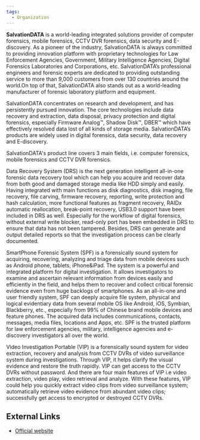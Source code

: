 ```yaml
---
tags:
  - Organization
---
```

**SalvationDATA** is a world-leading integrated solutions provider of computer
forensics, mobile forensics, CCTV DVR forensics, data security and E-discovery.
As a pioneer of the industry, SalvationDATA is always committed to providing
innovation platform with proprietary technologies for Law Enforcement Agencies,
Government, Military Intelligence Agencies, Digital Forensics Laboratories and
Corporations, etc.  SalvationDATA’s professional engineers and forensic experts
are dedicated to providing outstanding service to more than 9,000 customers
from over 130 countries around the world.On top of that, SalvationDATA also
stands out as a world-leading manufacturer of forensic laboratory platform and
equipment.

SalvationDATA concentrates on research and development, and has persistently
pursued innovation. The core technologies include data recovery and extraction,
data disposal, privacy protection and digital forensics, especially Firmware
Analog™, Shadow Disk™, DBER™ which have effectively resolved data lost of all
kinds of storage media. SalvationDATA’s products are widely used in digital
forensics, data security, data recovery and E-discovery.

SalvationDATA's product line covers 3 main fields, i.e. computer forensics,
mobile forensics and CCTV DVR forensics.

Data Recovery System (DRS) is the next generation intelligent all-in-one
forensic data recovery tool which can help you acquire and recover data from
both good and damaged storage media like HDD simply and easily. Having
integrated with main functions as disk diagnostics, disk imaging, file
recovery, file carving, firmware recovery, reporting, write protection and hash
calculation, more functional features as fragment recovery, RAIDx automatic
reallocation, break-point recovery, USB3.0 support have been included in DRS as
well. Especially for the workflow of digital forensics, without external write
blocker, read-only port has been embedded in DRS to ensure that data has not
been tampered. Besides, DRS can generate and output detailed reports so that
the investigation process can be clearly documented.

SmartPhone Forensic System (SPF) is a forensically sound system for acquiring,
recovering, analyzing and triage data from mobile devices such as Android
phone, tablets, iPhone&iPad. The system is a powerful and integrated platform
for digital investigation. It allows investigators to examine and ascertain
relevant information from devices easily and efficiently in the field, and
helps them to recover and collect critical forensic evidence even from huge
backlogs of smartphones. As an all-in-one and user friendly system, SPF can
deeply acquire file system, physical and logical evidentiary data from several
mobile OS like Android, iOS, Symbian, Blackberry, etc., especially from 99% of
Chinese brand mobile devices and feature phones. The acquired data includes
communications, contacts, messages, media files, locations and Apps, etc. SPF
is the trusted platform for law enforcement agencies, military, intelligence
agencies and e-discovery investigators all over the world.

Video Investigation Portable (VIP) is a forensically sound system for video
extraction, recovery and analysis from CCTV DVRs of video surveillance system
during investigations. Through VIP, it helps clarify the visual evidence and
restore the truth rapidly. VIP can get access to the CCTV DVRs without
password. And there are four main features of VIP i.e video extraction, video
play, video retrieval and analyze. With these features, VIP could help you
quickly extract video clips from video surveillance system; automatically
retrieve video evidence from abundant video clips; successfully get access to
encrypted or destroyed CCTV DVRs.

## External Links

* [Official website](https://www.salvationdata.com/)
